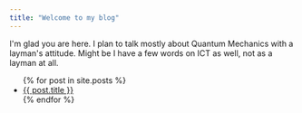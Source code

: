 ```yaml
---
title: "Welcome to my blog"
---
```


I'm glad you are here. I plan to talk mostly about Quantum Mechanics with a layman's attitude.
Might be I have a few words on ICT as well, not as a layman at all.


<ul>
  {% for post in site.posts %}
    <li>
      <a href="/blog{{ post.url }}">{{ post.title }}</a>
    </li>
  {% endfor %}
</ul>
